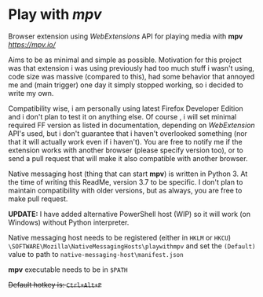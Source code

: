 # Play with *mpv*

Browser extension using *WebExtensions* API for playing media with **mpv** *https://mpv.io/*

Aims to be as minimal and simple as possible.
Motivation for this project was that extension i was using previously had too much stuff i wasn't using, code size was massive (compared to this), had some behavior that annoyed me and (main trigger) one day it simply stopped working, so i decided to write my own.

Compatibility wise, i am personally using latest Firefox Developer Edition and i don't plan to test it on anything else. Of course , i will set minimal required FF version as listed in documentation, depending on *WebExtension* API's used, but i don't guarantee that i haven't overlooked something (nor that it will actually work even if i haven't). You are free to notify me if the extension works with another browser (please specify version too), or to send a pull request that will make it also compatible with another browser.

Native messaging host (thing that can start **mpv**) is written in Python 3. At the time of writing this ReadMe, version 3.7 to be specific. I don't plan to maintain compatibility with older versions, but as always, you are free to make pull request.

**UPDATE:** I have added alternative PowerShell host (WIP) so it will work (on Windows) without Python interpreter.

Native messaging host needs to be registered (either in `HKLM` or `HKCU`) `\SOFTWARE\Mozilla\NativeMessagingHosts\playwithmpv` and set the `(Default)` value to path to `native-messaging-host\manifest.json`

**mpv** executable needs to be in `$PATH`

~~Default hotkey is: `Ctrl+Alt+P`~~
